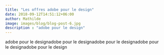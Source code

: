 ```yaml
---
title: "Les offres adobe pour le design"
date: 2018-09-12T14:51:12+06:00
author: Mathilde
image: images/blog/blog-post-6.jpg
description : "adobe pour le design"
---
```


adobe pour le designadobe pour le designadobe pour le designadobe pour le designadobe pour le design
